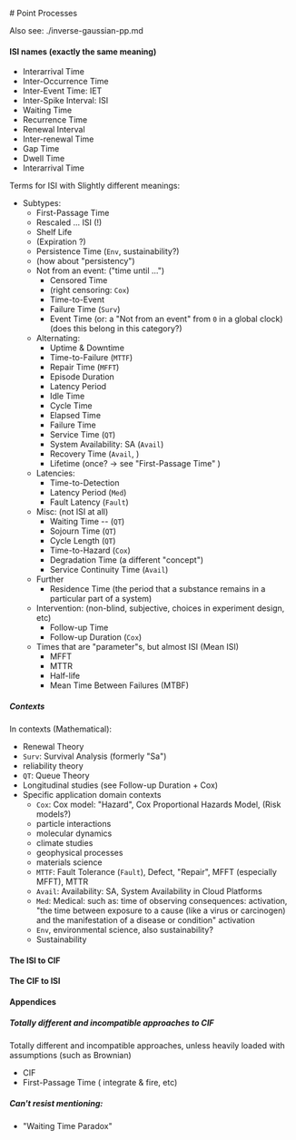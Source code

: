 # Point Processes

Also see: ./inverse-gaussian-pp.md


#### ISI names (exactly the same meaning)
* Interarrival Time
* Inter-Occurrence Time
* Inter-Event Time: IET
* Inter-Spike Interval: ISI
* Waiting Time
* Recurrence Time
* Renewal Interval
* Inter-renewal Time
* Gap Time
* Dwell Time
* Interarrival Time

Terms for ISI with Slightly different meanings:

* Subtypes:
   * First-Passage Time
   * Rescaled ... ISI (!)
   * Shelf Life
   * (Expiration ?)
   * Persistence Time (`Env`, sustainability?)
   * (how about "persistency")
   * Not from an event: ("time until ...")
      * Censored Time
      * (right censoring: `Cox`)
      * Time-to-Event
      * Failure Time (`Surv`)
      * Event Time (or: a "Not from an event" from `0` in a global clock)  (does this belong in this category?)
   * Alternating:
      * Uptime & Downtime
      * Time-to-Failure (`MTTF`)
      * Repair Time (`MFFT`)
      * Episode Duration
      * Latency Period
      * Idle Time
      * Cycle Time
      * Elapsed Time
      * Failure Time
      * Service Time (`QT`)
      * System Availability: SA (`Avail`)
      * Recovery Time (`Avail`, )
      * Lifetime (once? -> see "First-Passage Time" )
   * Latencies:
      * Time-to-Detection
      * Latency Period (`Med`)
      * Fault Latency (`Fault`)
   * Misc: (not ISI at all)
      * Waiting Time -- (`QT`)
      * Sojourn Time (`QT`)
      * Cycle Length (`QT`)
      * Time-to-Hazard (`Cox`)
      * Degradation Time (a different "concept")
      * Service Continuity Time (`Avail`)
   * Further
      * Residence Time (the period that a substance remains in a particular part of a system)
   * Intervention: (non-blind, subjective, choices in experiment design, etc)
      * Follow-up Time
      * Follow-up Duration (`Cox`)
   * Times that are "parameter"s, but almost ISI (Mean ISI)
      * MFFT
      * MTTR
      * Half-life
      * Mean Time Between Failures (MTBF)


##### Contexts

In contexts (Mathematical):
* Renewal Theory
* `Surv`: Survival Analysis (formerly "Sa")
* reliability theory
* `QT`: Queue Theory
* Longitudinal studies (see Follow-up Duration + Cox)
* Specific application domain contexts
   * `Cox`: Cox model: "Hazard", Cox Proportional Hazards Model, (Risk models?)
   * particle interactions
   * molecular dynamics
   * climate studies
   * geophysical processes
   * materials science
   * `MTTF`: Fault Tolerance (`Fault`), Defect, "Repair", MFFT (especially MFFT), MTTR
   * `Avail`: Availability: SA, System Availability in Cloud Platforms
   * `Med`: Medical: such as: time of observing consequences: activation, "the time between exposure to a cause (like a virus or carcinogen) and the manifestation of a disease or condition" activation
   * `Env`, environmental science, also sustainability?
   * Sustainability


#### The ISI to CIF

#### The CIF to ISI

#### Appendices
##### Totally different and incompatible approaches to CIF
Totally different and incompatible approaches, unless heavily loaded with assumptions (such as Brownian)
* CIF
* First-Passage Time ( integrate & fire, etc)

##### Can't resist mentioning:
* "Waiting Time Paradox"




